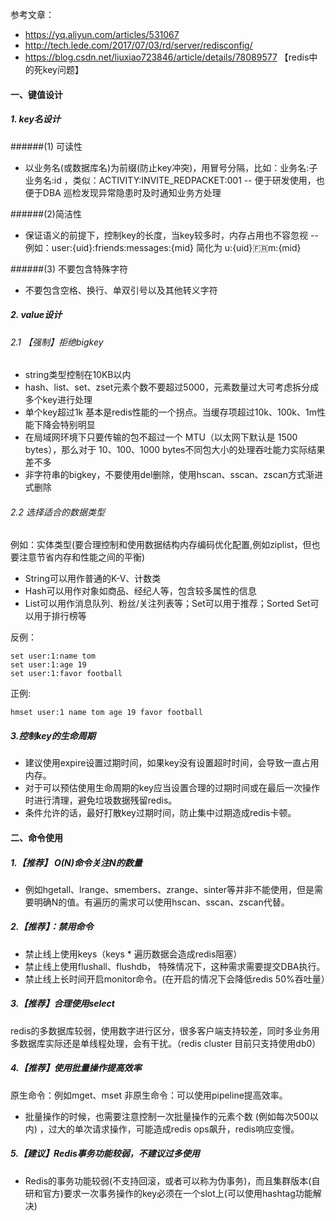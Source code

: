 参考文章： 
- https://yq.aliyun.com/articles/531067
- http://tech.lede.com/2017/07/03/rd/server/redisconfig/ 
- https://blog.csdn.net/liuxiao723846/article/details/78089577  【redis中的死key问题】


#### 一、键值设计
##### 1. key名设计
######(1) 可读性
- 以业务名(或数据库名)为前缀(防止key冲突)，用冒号分隔，比如：业务名:子业务名:id ，类似：ACTIVITY:INVITE_REDPACKET:001
-- 便于研发使用，也便于DBA 巡检发现异常隐患时及时通知业务方处理

######(2)简洁性
- 保证语义的前提下，控制key的长度，当key较多时，内存占用也不容忽视
-- 例如：user:{uid}:friends:messages:{mid}  简化为  u:{uid}:fr:m:{mid}

######(3) 不要包含特殊字符
- 不要包含空格、换行、单双引号以及其他转义字符


##### 2. value设计
######  2.1 【强制】拒绝bigkey
-  string类型控制在10KB以内
-  hash、list、set、zset元素个数不要超过5000，元素数量过大可考虑拆分成多个key进行处理
-  单个key超过1k 基本是redis性能的一个拐点。当缓存项超过10k、100k、1m性能下降会特别明显
- 在局域网环境下只要传输的包不超过一个 MTU（以太网下默认是 1500 bytes），那么对于 10、100、1000 bytes不同包大小的处理吞吐能力实际结果差不多
-  非字符串的bigkey，不要使用del删除，使用hscan、sscan、zscan方式渐进式删除

######  2.2 选择适合的数据类型
例如：实体类型(要合理控制和使用数据结构内存编码优化配置,例如ziplist，但也要注意节省内存和性能之间的平衡)
-  String可以用作普通的K-V、计数类
-   Hash可以用作对象如商品、经纪人等，包含较多属性的信息
-  List可以用作消息队列、粉丝/关注列表等；Set可以用于推荐；Sorted Set可以用于排行榜等

反例：
```
set user:1:name tom
set user:1:age 19
set user:1:favor football
```
正例:
```
hmset user:1 name tom age 19 favor football
```

##### 3.控制key的生命周期
- 建议使用expire设置过期时间，如果key没有设置超时时间，会导致一直占用内存。
- 对于可以预估使用生命周期的key应当设置合理的过期时间或在最后一次操作时进行清理，避免垃圾数据残留redis。
- 条件允许的话，最好打散key过期时间，防止集中过期造成redis卡顿。


#### 二、命令使用
##### 1.【推荐】 O(N)命令关注N的数量
- 例如hgetall、lrange、smembers、zrange、sinter等并非不能使用，但是需要明确N的值。有遍历的需求可以使用hscan、sscan、zscan代替。

##### 2.【推荐】：禁用命令
-  禁止线上使用keys（keys * 遍历数据会造成redis阻塞）
-  禁止线上使用flushall、flushdb， 特殊情况下，这种需求需要提交DBA执行。
-  禁止线上长时间开启monitor命令。(在开启的情况下会降低redis 50%吞吐量）

##### 3.【推荐】合理使用select
redis的多数据库较弱，使用数字进行区分，很多客户端支持较差，同时多业务用多数据库实际还是单线程处理，会有干扰。（redis cluster 目前只支持使用db0）

##### 4.【推荐】使用批量操作提高效率
原生命令：例如mget、mset
非原生命令：可以使用pipeline提高效率。
- 批量操作的时候，也需要注意控制一次批量操作的元素个数 (例如每次500以内) ，过大的单次请求操作，可能造成redis ops飙升，redis响应变慢。

##### 5.【建议】Redis事务功能较弱，不建议过多使用 
- Redis的事务功能较弱(不支持回滚，或者可以称为伪事务)，而且集群版本(自研和官方)要求一次事务操作的key必须在一个slot上(可以使用hashtag功能解决)
